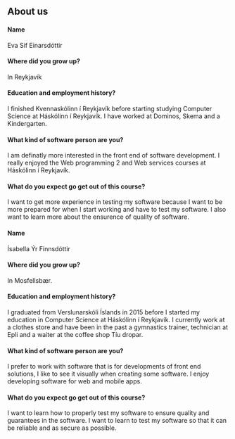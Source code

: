 ## About us

#### Name
Eva Sif Einarsdóttir

#### Where did you grow up?
In Reykjavík

#### Education and employment history?
I finished Kvennaskólinn í Reykjavík before starting studying Computer Science at Háskólinn í Reykjavík.
I have worked at Dominos, Skema and a Kindergarten. 

#### What kind of software person are you?
I am definatly more interested in the front end of software development. I really enjoyed the Web programming 2 and Web services courses at Háskólinn í Reykjavík. 

#### What do you expect go get out of this course?
I want to get more experience in testing my software because I want to be more prepared for when I start working and have to test my software. I also want to learn more about the ensurence of quality of software. 

#### Name
Ísabella Ýr Finnsdóttir

#### Where did you grow up?
In Mosfellsbær.

#### Education and employment history?
I graduated from Verslunarskóli Íslands in 2015 before I started my education in Computer Science at Háskólinn í Reykjavík. I currently work at a clothes store and have been in the past a gymnastics trainer, technician at Epli and a waiter at the coffee shop Tíu dropar. 

#### What kind of software person are you?
I prefer to work with software that is for developments of front end solutions, I like to see it visually when creating some software. I enjoy developing software for web and mobile apps. 

#### What do you expect go get out of this course?
I want to learn how to properly test my software to ensure quality and guarantees in the software. I want to learn to test my software so that it can be reliable and as secure as possible.

